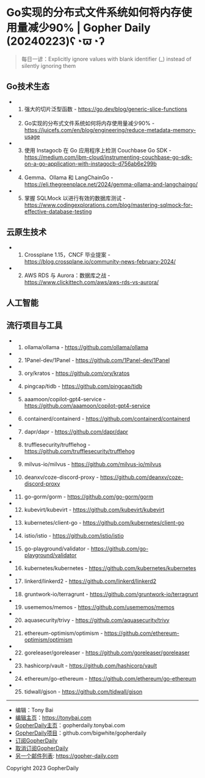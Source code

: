 # Go实现的分布式文件系统如何将内存使用量减少90% | Gopher Daily (20240223)ʕ◔ϖ◔ʔ

>每日一谚：Explicitly ignore values with blank identifier (_) instead of silently ignoring them

## Go技术生态


- 1. 强大的切片泛型函数 - https://go.dev/blog/generic-slice-functions

- 2. Go实现的分布式文件系统如何将内存使用量减少90% - https://juicefs.com/en/blog/engineering/reduce-metadata-memory-usage

- 3. 使用 Instagocb 在 Go 应用程序上检测 Couchbase Go SDK - https://medium.com/ibm-cloud/instrumenting-couchbase-go-sdk-on-a-go-application-with-instagocb-d756ab6e299b

- 4. Gemma、Ollama 和 LangChainGo - https://eli.thegreenplace.net/2024/gemma-ollama-and-langchaingo/

- 5. 掌握 SQLMock 以进行有效的数据库测试 - https://www.codingexplorations.com/blog/mastering-sqlmock-for-effective-database-testing


## 云原生技术


- 1. Crossplane 1.15，CNCF 毕业提案 - https://blog.crossplane.io/community-news-february-2024/

- 2. AWS RDS 与 Aurora：数据库之战 - https://www.clickittech.com/aws/aws-rds-vs-aurora/


## 人工智能



## 流行项目与工具


- 1. ollama/ollama - https://github.com/ollama/ollama

- 2. 1Panel-dev/1Panel - https://github.com/1Panel-dev/1Panel

- 3. ory/kratos - https://github.com/ory/kratos

- 4. pingcap/tidb - https://github.com/pingcap/tidb

- 5. aaamoon/copilot-gpt4-service - https://github.com/aaamoon/copilot-gpt4-service

- 6. containerd/containerd - https://github.com/containerd/containerd

- 7. dapr/dapr - https://github.com/dapr/dapr

- 8. trufflesecurity/trufflehog - https://github.com/trufflesecurity/trufflehog

- 9. milvus-io/milvus - https://github.com/milvus-io/milvus

- 10. deanxv/coze-discord-proxy - https://github.com/deanxv/coze-discord-proxy

- 11. go-gorm/gorm - https://github.com/go-gorm/gorm

- 12. kubevirt/kubevirt - https://github.com/kubevirt/kubevirt

- 13. kubernetes/client-go - https://github.com/kubernetes/client-go

- 14. istio/istio - https://github.com/istio/istio

- 15. go-playground/validator - https://github.com/go-playground/validator

- 16. kubernetes/kubernetes - https://github.com/kubernetes/kubernetes

- 17. linkerd/linkerd2 - https://github.com/linkerd/linkerd2

- 18. gruntwork-io/terragrunt - https://github.com/gruntwork-io/terragrunt

- 19. usememos/memos - https://github.com/usememos/memos

- 20. aquasecurity/trivy - https://github.com/aquasecurity/trivy

- 21. ethereum-optimism/optimism - https://github.com/ethereum-optimism/optimism

- 22. goreleaser/goreleaser - https://github.com/goreleaser/goreleaser

- 23. hashicorp/vault - https://github.com/hashicorp/vault

- 24. ethereum/go-ethereum - https://github.com/ethereum/go-ethereum

- 25. tidwall/gjson - https://github.com/tidwall/gjson


----

- 编辑：Tony Bai
- [编辑主页](https://tonybai.com)：https://tonybai.com
- [GopherDaily主页](https://gopherdaily.tonybai.com)：gopherdaily.tonybai.com
- [GopherDaily项目](https://github.com/bigwhite/gopherdaily)：github.com/bigwhite/gopherdaily
- [订阅GopherDaily](https://gopherdaily.tonybai.com/subscribe)
- [取消订阅GopherDaily](https://gopherdaily.tonybai.com/unsubscribe)
- [另一个邮件列表](https://gopher-daily.com): https://gopher-daily.com

Copyright 2023 GopherDaily
